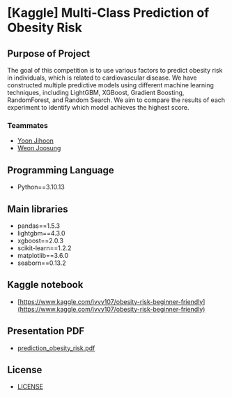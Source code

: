 # [Kaggle] Multi-Class Prediction of Obesity Risk

## Purpose of Project 
The goal of this competition is to use various factors to predict obesity risk in individuals, which is related to cardiovascular disease. 
We have constructed multiple predictive models using different machine learning techniques, including LightGBM, XGBoost, Gradient Boosting, RandomForest, and Random Search. We aim to compare the results of each experiment to identify which model achieves the highest score.

### Teammates
- [Yoon Jihoon](https://github.com/JiHoonYoon00)
- [Weon Joosung](https://github.com/jweon96)

## Programming Language
 - Python==3.10.13
  
## Main libraries
  - pandas==1.5.3
  - lightgbm==4.3.0
  - xgboost==2.0.3
  - scikit-learn==1.2.2
  - matplotlib==3.6.0
  - seaborn==0.13.2
    
## Kaggle notebook
- [https://www.kaggle.com/ivvy107/obesity-risk-beginner-friendly](https://www.kaggle.com/ivvy107/obesity-risk-beginner-friendly)
    

## Presentation PDF
- [prediction_obesity_risk.pdf](prediction_obesity_risk)

## License
- [LICENSE](LICENSE)
